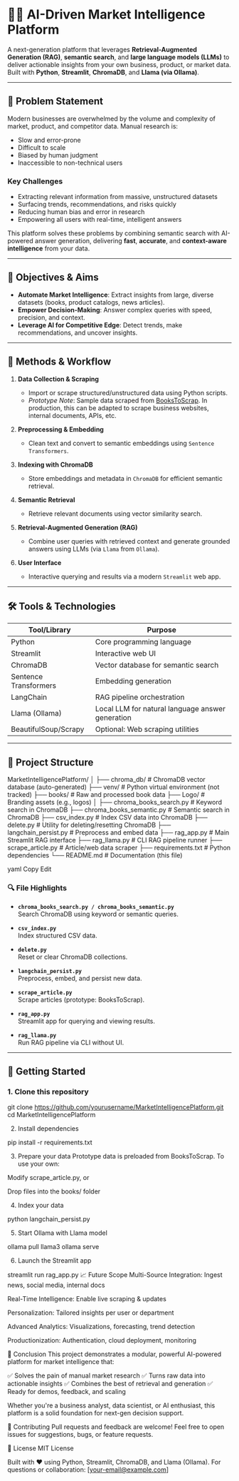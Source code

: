 # 🧑‍🏫 **AI-Driven Market Intelligence Platform**

A next-generation platform that leverages **Retrieval-Augmented Generation (RAG)**, **semantic search**, and **large language models (LLMs)** to deliver actionable insights from your own business, product, or market data.  
Built with **Python**, **Streamlit**, **ChromaDB**, and **Llama (via Ollama)**.

---

## 🛑 **Problem Statement**

Modern businesses are overwhelmed by the volume and complexity of market, product, and competitor data. Manual research is:

- Slow and error-prone  
- Difficult to scale  
- Biased by human judgment  
- Inaccessible to non-technical users  

### **Key Challenges**

- Extracting relevant information from massive, unstructured datasets  
- Surfacing trends, recommendations, and risks quickly  
- Reducing human bias and error in research  
- Empowering all users with real-time, intelligent answers  

This platform solves these problems by combining semantic search with AI-powered answer generation, delivering **fast**, **accurate**, and **context-aware intelligence** from your data.

---

## 🎯 **Objectives & Aims**

- **Automate Market Intelligence**: Extract insights from large, diverse datasets (books, product catalogs, news articles).
- **Empower Decision-Making**: Answer complex queries with speed, precision, and context.
- **Leverage AI for Competitive Edge**: Detect trends, make recommendations, and uncover insights.

---

## 🧩 **Methods & Workflow**

1. **Data Collection & Scraping**  
   - Import or scrape structured/unstructured data using Python scripts.  
   - _Prototype Note_: Sample data scraped from [BooksToScrap](http://books.toscrape.com/). In production, this can be adapted to scrape business websites, internal documents, APIs, etc.

2. **Preprocessing & Embedding**  
   - Clean text and convert to semantic embeddings using `Sentence Transformers`.

3. **Indexing with ChromaDB**  
   - Store embeddings and metadata in `ChromaDB` for efficient semantic retrieval.

4. **Semantic Retrieval**  
   - Retrieve relevant documents using vector similarity search.

5. **Retrieval-Augmented Generation (RAG)**  
   - Combine user queries with retrieved context and generate grounded answers using LLMs (via `Llama` from `Ollama`).

6. **User Interface**  
   - Interactive querying and results via a modern `Streamlit` web app.

---

## 🛠️ **Tools & Technologies**

| **Tool/Library**        | **Purpose**                                        |
|-------------------------|----------------------------------------------------|
| Python                  | Core programming language                          |
| Streamlit               | Interactive web UI                                 |
| ChromaDB                | Vector database for semantic search                |
| Sentence Transformers   | Embedding generation                               |
| LangChain               | RAG pipeline orchestration                         |
| Llama (Ollama)          | Local LLM for natural language answer generation   |
| BeautifulSoup/Scrapy    | Optional: Web scraping utilities                   |

---

## 📂 **Project Structure**

MarketIntelligencePlatform/
│
├── chroma_db/ # ChromaDB vector database (auto-generated)
├── venv/ # Python virtual environment (not tracked)
├── books/ # Raw and processed book data
├── Logo/ # Branding assets (e.g., logos)
│
├── chroma_books_search.py # Keyword search in ChromaDB
├── chroma_books_semantic.py # Semantic search in ChromaDB
├── csv_index.py # Index CSV data into ChromaDB
├── delete.py # Utility for deleting/resetting ChromaDB
├── langchain_persist.py # Preprocess and embed data
├── rag_app.py # Main Streamlit RAG interface
├── rag_llama.py # CLI RAG pipeline runner
├── scrape_article.py # Article/web data scraper
├── requirements.txt # Python dependencies
└── README.md # Documentation (this file)

yaml
Copy
Edit

### 🔍 **File Highlights**

- **`chroma_books_search.py / chroma_books_semantic.py`**  
  Search ChromaDB using keyword or semantic queries.

- **`csv_index.py`**  
  Index structured CSV data.

- **`delete.py`**  
  Reset or clear ChromaDB collections.

- **`langchain_persist.py`**  
  Preprocess, embed, and persist new data.

- **`scrape_article.py`**  
  Scrape articles (prototype: BooksToScrap).

- **`rag_app.py`**  
  Streamlit app for querying and viewing results.

- **`rag_llama.py`**  
  Run RAG pipeline via CLI without UI.

---

## 🏁 **Getting Started**

### **1. Clone this repository**

git clone https://github.com/yourusername/MarketIntelligencePlatform.git
cd MarketIntelligencePlatform

2. Install dependencies

pip install -r requirements.txt

3. Prepare your data
Prototype data is preloaded from BooksToScrap. To use your own:

Modify scrape_article.py, or

Drop files into the books/ folder

4. Index your data

python langchain_persist.py

5. Start Ollama with Llama model

ollama pull llama3
ollama serve

6. Launch the Streamlit app

streamlit run rag_app.py
📈 Future Scope
Multi-Source Integration: Ingest news, social media, internal docs

Real-Time Intelligence: Enable live scraping & updates

Personalization: Tailored insights per user or department

Advanced Analytics: Visualizations, forecasting, trend detection

Productionization: Authentication, cloud deployment, monitoring

📝 Conclusion
This project demonstrates a modular, powerful AI-powered platform for market intelligence that:

✅ Solves the pain of manual market research
✅ Turns raw data into actionable insights
✅ Combines the best of retrieval and generation
✅ Ready for demos, feedback, and scaling

Whether you're a business analyst, data scientist, or AI enthusiast, this platform is a solid foundation for next-gen decision support.

🤝 Contributing
Pull requests and feedback are welcome!
Feel free to open issues for suggestions, bugs, or feature requests.

📄 License
MIT License

Built with ❤️ using Python, Streamlit, ChromaDB, and Llama (Ollama).
For questions or collaboration: [your-email@example.com]
